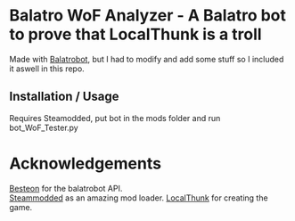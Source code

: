# Balatro WoF Analyzer - A Balatro bot to prove that LocalThunk is a troll

Made with [Balatrobot](https://github.com/besteon/balatrobot), but I had to modify and add some stuff so I included it aswell in this repo.

## Installation / Usage

Requires Steamodded, put bot in the mods folder and run bot_WoF_Tester.py

# Acknowledgements
[Besteon](https://github.com/besteon) for the balatrobot API.  
[Steammodded](https://github.com/Steamodded/smods) as an amazing mod loader.
[LocalThunk](https://localthunk.com/) for creating the game.